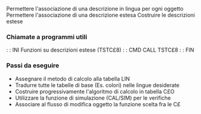  Permettere l'associazione di una descrizione in lingua per ogni oggetto
 Permettere l'associazione di una descrizione estesa
 Costruire le descrizioni estese

### Chiamate a programmi utili                                              
 :  : INI Funzioni su descrizioni estese  (TSTC£8)
 :  : CMD CALL TSTC£8
 :  : FIN

### Passi da eseguire                                                       
-  Assegnare il metodo di calcolo alla tabella LIN
-  Tradurre tutte le tabelle di base (Es. colori) nelle lingue desiderate
-  Costruire progressivamente l'algoritmo di calcolo in tabella C£O
-  Utilizzare la funzione di simulazione (CAL/SIM) per le verifiche
-  Associare al flusso di modifica oggetto la funzione scelta fra le C£
